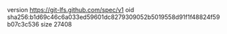 version https://git-lfs.github.com/spec/v1
oid sha256:b1d69c46c6a033ed59601dc8279309052b5019558d91f1f48824f59b07c3c536
size 27408
